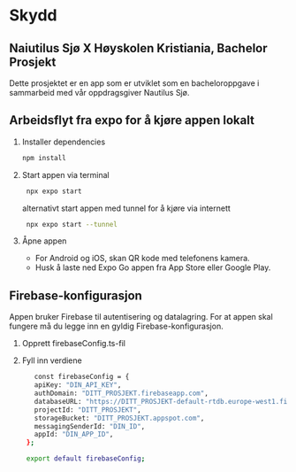 # Skydd

## Naiutilus Sjø X Høyskolen Kristiania, Bachelor Prosjekt

Dette prosjektet er en app som er utviklet som en bacheloroppgave i sammarbeid med vår oppdragsgiver Nautilus Sjø.

## Arbeidsflyt fra expo for å kjøre appen lokalt

1. Installer dependencies

   ```bash
   npm install
   ```

2. Start appen via terminal

   ```bash
    npx expo start
   ```

   alternativt start appen med tunnel for å kjøre via internett

   ```bash
    npx expo start --tunnel
   ```

3. Åpne appen

   - For Android og iOS, skan QR kode med telefonens kamera.
   - Husk å laste ned Expo Go appen fra App Store eller Google Play.
  
## Firebase-konfigurasjon
Appen bruker Firebase til autentisering og datalagring. For at appen skal fungere må du legge inn en gyldig Firebase-konfigurasjon.

1. Opprett firebaseConfig.ts-fil

2. Fyll inn verdiene
   ```bash
	  const firebaseConfig = {
	  apiKey: "DIN_API_KEY",
	  authDomain: "DITT_PROSJEKT.firebaseapp.com",
	  databaseURL: "https://DITT_PROSJEKT-default-rtdb.europe-west1.firebasedatabase.app",
	  projectId: "DITT_PROSJEKT",
	  storageBucket: "DITT_PROSJEKT.appspot.com",
	  messagingSenderId: "DIN_ID",
	  appId: "DIN_APP_ID",
	};

	export default firebaseConfig;
   ```


